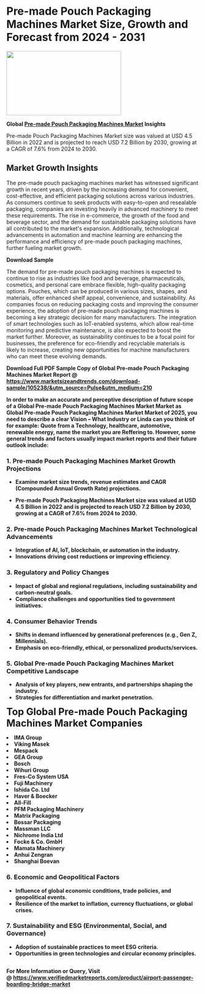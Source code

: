 <H1>Pre-made Pouch Packaging Machines Market Size, Growth and Forecast from 2024 - 2031</H1><img class="aligncenter size-medium wp-image-584254" src="https://thirdeyenews.in/wp-content/uploads/2024/09/Global-Market-Research-300x168.jpeg" alt="" width="300" height="168" /><p><strong>Global&nbsp;<a href="https://www.marketsizeandtrends.com/download-sample/105238/&amp;utm_source=Pulse&amp;utm_medium=210">Pre-made Pouch Packaging Machines Market</a> Insights</strong></p><p>Pre-made Pouch Packaging Machines Market size was valued at USD 4.5 Billion in 2022 and is projected to reach USD 7.2 Billion by 2030, growing at a CAGR of 7.6% from 2024 to 2030.</p><p><h2>Market Growth Insights</h2> <p>The pre-made pouch packaging machines market has witnessed significant growth in recent years, driven by the increasing demand for convenient, cost-effective, and efficient packaging solutions across various industries. As consumers continue to seek products with easy-to-open and resealable packaging, companies are investing heavily in advanced machinery to meet these requirements. The rise in e-commerce, the growth of the food and beverage sector, and the demand for sustainable packaging solutions have all contributed to the market's expansion. Additionally, technological advancements in automation and machine learning are enhancing the performance and efficiency of pre-made pouch packaging machines, further fueling market growth.</p> <p><strong>Download Sample</strong></p> <p>The demand for pre-made pouch packaging machines is expected to continue to rise as industries like food and beverage, pharmaceuticals, cosmetics, and personal care embrace flexible, high-quality packaging options. Pouches, which can be produced in various sizes, shapes, and materials, offer enhanced shelf appeal, convenience, and sustainability. As companies focus on reducing packaging costs and improving the consumer experience, the adoption of pre-made pouch packaging machines is becoming a key strategic decision for many manufacturers. The integration of smart technologies such as IoT-enabled systems, which allow real-time monitoring and predictive maintenance, is also expected to boost the market further. Moreover, as sustainability continues to be a focal point for businesses, the preference for eco-friendly and recyclable materials is likely to increase, creating new opportunities for machine manufacturers who can meet these evolving demands. <p><strong></p><p><span class=""><strong>Download Full PDF Sample Copy of Global Pre-made Pouch Packaging Machines Market Report</strong> @ <a href="https://www.marketsizeandtrends.com/download-sample/105238/&amp;utm_source=Pulse&amp;utm_medium=210" target="_blank">https://www.marketsizeandtrends.com/download-sample/105238/&amp;utm_source=Pulse&amp;utm_medium=210</a></span></p><p>In order to make an accurate and perceptive description of future scope of a Global&nbsp;Pre-made Pouch Packaging Machines Market Market as Global&nbsp;Pre-made Pouch Packaging Machines Market Market of 2025, you need to describe a clear Vision &ndash; What Industry or Linda can you think of for example: Quote from a Technology, healthcare, automotive, renewable energy, name the market you are Reffering to. However, some general trends and factors usually impact market reports and their future outlook include:</p><h3>1.&nbsp;<strong>Pre-made Pouch Packaging Machines Market Growth Projections</strong></h3><ul><li>Examine market size trends, revenue estimates and CAGR (Compounded Annual Growth Rate) projections.</li><li><p>Pre-made Pouch Packaging Machines Market size was valued at USD 4.5 Billion in 2022 and is projected to reach USD 7.2 Billion by 2030, growing at a CAGR of 7.6% from 2024 to 2030.</p></li></ul><h3>2.&nbsp;<strong>Pre-made Pouch Packaging Machines Market Technological Advancements</strong></h3><ul><li>Integration of AI, IoT, blockchain, or automation in the industry.</li><li>Innovations driving cost reductions or improving efficiency.</li></ul><h3>3.&nbsp;<strong>Regulatory and Policy Changes</strong></h3><ul><li>Impact of global and regional regulations, including sustainability and carbon-neutral goals.</li><li>Compliance challenges and opportunities tied to government initiatives.</li></ul><h3>4.&nbsp;<strong>Consumer Behavior Trends</strong></h3><ul><li>Shifts in demand influenced by generational preferences (e.g., Gen Z, Millennials).</li><li>Emphasis on eco-friendly, ethical, or personalized products/services.</li></ul><h3>5.&nbsp;<strong>Global Pre-made Pouch Packaging Machines Market Competitive Landscape</strong></h3><ul><li>Analysis of key players, new entrants, and partnerships shaping the industry.</li><li>Strategies for differentiation and market penetration.</li></ul><p data-pm-slice="1 1 []"><span style="color: inherit; font-family: inherit; font-size: 25px;">Top Global Pre-made Pouch Packaging Machines Market Companies</span></p><div class="" data-test-id=""><p><li>IMA Group</li><li> Viking Masek</li><li> Mespack</li><li> GEA Group</li><li> Bosch</li><li> Wihuri Group</li><li> Fres-Co System USA</li><li> Fuji Machinery</li><li> Ishida Co. Ltd</li><li> Haver & Boecker</li><li> All-Fill</li><li> PFM Packaging Machinery</li><li> Matrix Packaging</li><li> Bossar Packaging</li><li> Massman LLC</li><li> Nichrome India Ltd</li><li> Focke & Co. GmbH</li><li> Mamata Machinery</li><li> Anhui Zengran</li><li> Shanghai Boevan</li></p></div><h3>6.&nbsp;<strong>Economic and Geopolitical Factors</strong></h3><ul><li>Influence of global economic conditions, trade policies, and geopolitical events.</li><li>Resilience of the market to inflation, currency fluctuations, or global crises.</li></ul><h3>7.&nbsp;<strong>Sustainability and ESG (Environmental, Social, and Governance)</strong></h3><ul><li>Adoption of sustainable practices to meet ESG criteria.</li><li>Opportunities in green technologies and circular economy principles.</li></ul><h2><strong style="font-size: 14px;">For More Information or Query, Visit @&nbsp;</strong><a style="background-color: #ffffff; font-size: 14px;" href="https://www.marketsizeandtrends.com/report/pre-made-pouch-packaging-machines-market/" target="_blank">https://www.verifiedmarketreports.com/product/airport-passenger-boarding-bridge-market</a></h2>
